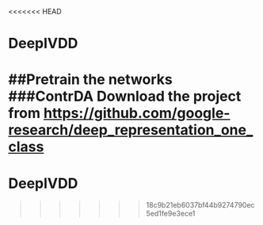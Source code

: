<<<<<<< HEAD
# DeepIVDD

##Pretrain the networks
###ContrDA
Download the project from https://github.com/google-research/deep_representation_one_class
=======
# DeepIVDD
>>>>>>> 18c9b21eb6037bf44b9274790ec5ed1fe9e3ece1
